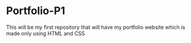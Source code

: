# Portfolio-P1
This will be my first repository that will have my portfolio website which is made only using HTML and CSS
